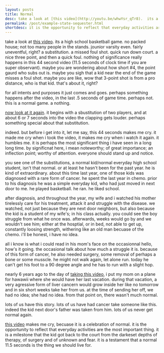 ```yaml
---
layout: posts
title: Normal
desc: take a look at [this video](http://youtu.be/whwYsr_qTr8).  its a high school basketball game.  no packed house; not too many people in the stands.  jounior varsity even.  fairly uneventful, right?  a substitution.  a missed foul shot. quick run down court.  a nice three point, and then a quick foul.  nothing of significance really happens in this 44 second video (11.5 seconds of clock time if you are super observant).
permalink: /post/example-state-sequester.html
shortdesc: it is the opportunity to reflect that everyday activities are the most important thing.  it is a milestone that the kid got back to the court from the darkeset depths of therapy, of surgery and of unknown and fear.
---
```


take a look at [this video](http://youtu.be/whwYsr_qTr8).  its a high school basketball game.  no packed house; not too many people in the stands.  jounior varsity even.  fairly uneventful, right?  a substitution.  a missed foul shot. quick run down court.  a nice three point, and then a quick foul.  nothing of significance really happens in this 44 second video (11.5 seconds of clock time if you are super observant).  maybe you are wondering about how short #4, the point gaurd who subs out is. maybe you sigh that a kid near the end of the game misses a foul shot.  maybe you are like, wow that 3-point shot is from a pro distance, who is that kid.  that's about it, right?   

for all intents and purposes it just comes and goes.  perhaps something happens after the video, in the last .5 seconds of game time.  perhaps not.  this is a normal game.  a nothing.

[now look at it again](http://youtu.be/whwYsr_qTr8).  it begins with a sbustitution of two players, and at about 6 or 7 seconds into the video the clapping gets louder.  perhaps something special about that substitution.  

indeed.  but before i get into it, let me say, this 44 seconds makes me cry.  it made me cry when i took the video, it makes me cry when i watch it again.  it humbles me.  it is perhaps the most significant thing i have seen in a long long time.  by significnat here, i mean noteworthy; of great importance; an inflection point; worthy of attention.  everyone should stand up and notice.  

you see one of the substitutions, a normal kid/normal everyday high school student, isn't that normal.  or at least he hasn't been for the past year.  he is kind of extraordinary.  about this time last year, one of those kids was diagnosed with a rare form of cancer.  he spent the last year in chemo.  prior to his diagnosis he was a simple everyday kid, who had just moved in next door to me.  he played basketball.  he ran.  he liked school.  

after diagnosis, and throughout the year, my wife and i watched his mother tirelessly care for his treatment, attack it and struggle with the disease.  we watched, not just because they are next door neighbors, but also because the kid is a student of my wife's; in his class actually.  you could see the boy struggle from what he once was. afterwards, weeks would go by and we wouldn't see him; either at the hosptial, or in bed, not able to get up, constantly loosing strength, withering like an old man becuase of the chemo.  i'll be honest, i have no idea.  

all i know is what i could read in his mom's face on the occasionnal hello, how's it going.  the occasional talk about how much a struggle it is.  because of this form of cancer, he also needed surgery, some removal of perhaps a bone or some musscle.  he might not walk again, let alone run.  today he can't get his foot to a 90 degree angle and he has to run with a slight hop.

nearly 6 years ago to the day of [taking this video](http://youtu.be/whwYsr_qTr8),  i put my mom on a plane for hawawii where she would have her last vacation.  during that vacation, a very agressive form of liver cancern would grow inside her like no tomorrow and in six short weeks take her from us.  at the time of sending her off, we had no idea; she had no idea.  from that point on, there wasn't much normal.

lots of us have this story. lots of us have had cancer take someone like this.  indeed the kid next door's father was taken from him.  lots of us never get normal again.  

[this video](http://youtu.be/whwYsr_qTr8) makes me cry, becuase it is a celebration of normal.  it is the opportunity to reflect that everyday activities are the most important thing.  it is a milestone that the kid got back to the court from the darkeset depths of therapy, of surgery and of unknown and fear.  it is a testament that a normal 11.5 seconds is the thing we should live for. 
